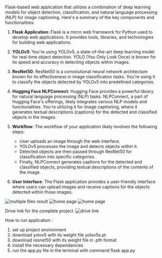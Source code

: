 Flask-based web application that utilizes a combination of deep learning models for object detection, classification, and natural language processing (NLP) for image captioning. Here's a summary of the key components and functionalities:

1. **Flask Application**: Flask is a micro web framework for Python used to develop web applications. It provides tools, libraries, and technologies for building web applications.

2. **YOLOv5**: You're using YOLOv5, a state-of-the-art deep learning model for real-time object detection. YOLO (You Only Look Once) is known for its speed and accuracy in detecting objects within images.

3. **ResNet50**: ResNet50 is a convolutional neural network architecture known for its effectiveness in image classification tasks. You're using it to classify the objects detected by YOLOv5 into predefined categories.

4. **Hugging Face NLPConnect**: Hugging Face provides a powerful library for natural language processing (NLP) tasks. NLPConnect, a part of Hugging Face's offerings, likely integrates various NLP models and functionalities. You're utilizing it for image captioning, where it generates textual descriptions (captions) for the detected and classified objects in the images.

5. **Workflow**: The workflow of your application likely involves the following steps:
   - User uploads an image through the web interface.
   - YOLOv5 processes the image and detects objects within it.
   - Detected objects are then passed through ResNet50 for classification into specific categories.
   - Finally, NLPConnect generates captions for the detected and classified objects, providing textual descriptions of the contents of the image.

6. **User Interface**: The Flask application provides a user-friendly interface where users can upload images and receive captions for the objects detected within those images.

![multiple files result](https://github.com/himanshugupta11002/object_detection_classifcation_and_captioning/assets/72141497/e93fadfa-5a8c-4239-a495-521bc08e05be)
![home page](https://github.com/himanshugupta11002/object_detection_classifcation_and_captioning/assets/72141497/8c02f2d5-d856-45b7-ab18-3d5080cb9bd2)
![home page](https://github.com/himanshugupta11002/object_detection_classifcation_and_captioning/assets/72141497/e7521684-3c1a-40db-b0a3-6040248988bb)

Drive link for the complete project :![drive link](https://drive.google.com/file/d/1T0YqbHcGGDni_OqWKeWUTpcwZf25Oik4/view?usp=sharing)

How to run application :
 1. set up project environment
 2. download yolov5 with its weight file yolov5s.pt
 3. download resnet50 with its weight file in .pth format
 4. install the necessary dependancies
 5. run the app.py file in the terminal with command flask app.py
